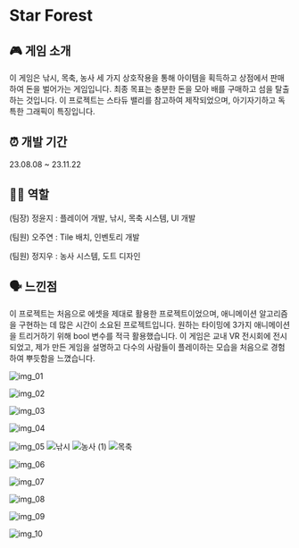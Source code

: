 # Star Forest

## 🎮 게임 소개


이 게임은 낚시, 목축, 농사 세 가지 상호작용을 통해 아이템을 획득하고 상점에서 판매하여 돈을 벌어가는 게임입니다. 최종 목표는 충분한 돈을 모아 배를 구매하고 섬을 탈출하는 것입니다. 이 프로젝트는 스타듀 밸리를 참고하여 제작되었으며, 아기자기하고 독특한 그래픽이 특징입니다.

## ⏰ 개발 기간


23.08.08 ~ 23.11.22

## 👩‍💻 역할


(팀장) 정윤지 : 플레이어 개발, 낚시, 목축 시스템, UI 개발

(팀원) 오주연 : Tile 배치, 인벤토리 개발

(팀원) 정지우 : 농사 시스템, 도트 디자인

## 🗣️ 느낀점


이 프로젝트는 처음으로 에셋을 제대로 활용한 프로젝트이었으며, 애니메이션 알고리즘을 구현하는 데 많은 시간이 소요된 프로젝트입니다. 원하는 타이밍에 3가지 애니메이션을 트리거하기 위해 bool 변수를 적극 활용했습니다. 이 게임은 교내 VR 전시회에 전시되었고, 제가 만든 게임을 설명하고 다수의 사람들이 플레이하는 모습을 처음으로 경험하여 뿌듯함을 느꼈습니다.


![img_01](https://github.com/Yj621/StarForest/assets/87031282/dccd6b31-210d-4fdc-beca-7d96857c215a)

![img_02](https://github.com/Yj621/StarForest/assets/87031282/87b2bfda-63fd-41fb-ab7d-4ee1cde1a8d4)

![img_03](https://github.com/Yj621/StarForest/assets/87031282/e8831f03-ba67-43f6-a8ec-6fd6dd07fead)

![img_04](https://github.com/Yj621/StarForest/assets/87031282/c46cd51a-8972-4b75-9587-e7146075dc44)

![img_05](https://github.com/Yj621/StarForest/assets/87031282/24b0f68d-0d02-41a1-8490-6be602231495)
![낚시](https://github.com/Yj621/StarForest/assets/87031282/3f4e9c7b-c37f-4805-9ad3-47f8fc9c1f89)
![농사 (1)](https://github.com/Yj621/StarForest/assets/87031282/6487ecb2-4145-44e0-8fc3-1bcfe5aebdea)
![목축](https://github.com/Yj621/StarForest/assets/87031282/d8bc1a0a-7f6e-4f96-9cf0-c64880f1acd0)


![img_06](https://github.com/Yj621/StarForest/assets/87031282/6ab23251-edf5-466b-9568-24d9a73d515c)

![img_07](https://github.com/Yj621/StarForest/assets/87031282/c2552353-b1a6-4135-aa8b-ceb9e0d28634)

![img_08](https://github.com/Yj621/StarForest/assets/87031282/e6040772-12d9-44de-87d5-f14b2fdd85d8)

![img_09](https://github.com/Yj621/StarForest/assets/87031282/6dace316-6e7c-4ebe-84b1-d74fbb1fa16e)

![img_10](https://github.com/Yj621/StarForest/assets/87031282/4b5300fa-e1dc-4fc0-879a-1ec47b1d5e97)
